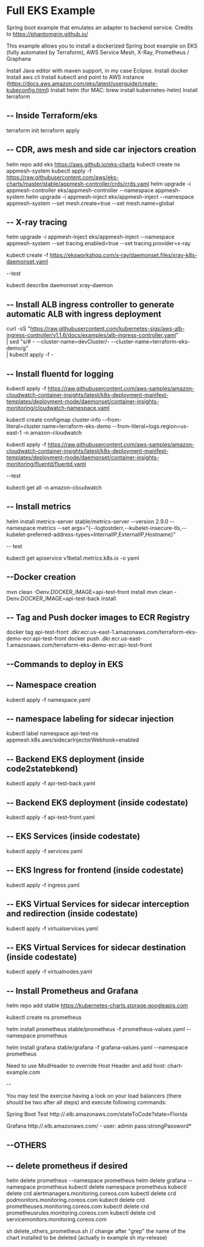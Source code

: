 # Full EKS Example


Spring boot example that emulates an adapter to backend service. Credits to https://phantomgrin.github.io/


This example allows you to install a dockerized Spring boot example on EKS (fully automated by Terraform), AWS Service Mesh,
X-Ray, Prometheus / Graphana  


Install Java editor with maven support, in my case Eclipse.
Install docker 
Install aws cli
Install kubectl and point to AWS instance (https://docs.aws.amazon.com/eks/latest/userguide/create-kubeconfig.html)
Install helm (for MAC: brew install kubernetes-helm)
Install terraform 

-- Inside Terraform/eks
-

terraform init
terraform apply


-- CDR, aws mesh and side car injectors creation
-

helm repo add eks https://aws.github.io/eks-charts
kubectl create ns appmesh-system
kubectl apply -f https://raw.githubusercontent.com/aws/eks-charts/master/stable/appmesh-controller/crds/crds.yaml
helm upgrade -i appmesh-controller eks/appmesh-controller --namespace appmesh-system
helm upgrade -i appmesh-inject eks/appmesh-inject --namespace appmesh-system --set mesh.create=true --set mesh.name=global

-- X-ray tracing
-

helm upgrade -i appmesh-inject eks/appmesh-inject --namespace appmesh-system --set tracing.enabled=true --set tracing.provider=x-ray

kubectl create -f https://eksworkshop.com/x-ray/daemonset.files/xray-k8s-daemonset.yaml

--test

kubectl describe daemonset xray-daemon


-- Install ALB ingress controller to generate automatic ALB with ingress deployment 
-

curl -sS "https://raw.githubusercontent.com/kubernetes-sigs/aws-alb-ingress-controller/v1.1.6/docs/examples/alb-ingress-controller.yaml" \
     | sed "s/# - --cluster-name=devCluster/- --cluster-name=terraform-eks-demo/g" \
     | kubectl apply -f -


-- Install fluentd for logging 
-

kubectl apply -f https://raw.githubusercontent.com/aws-samples/amazon-cloudwatch-container-insights/latest/k8s-deployment-manifest-templates/deployment-mode/daemonset/container-insights-monitoring/cloudwatch-namespace.yaml

kubectl create configmap cluster-info --from-literal=cluster.name=terraform-eks-demo --from-literal=logs.region=us-east-1 -n amazon-cloudwatch

kubectl apply -f https://raw.githubusercontent.com/aws-samples/amazon-cloudwatch-container-insights/latest/k8s-deployment-manifest-templates/deployment-mode/daemonset/container-insights-monitoring/fluentd/fluentd.yaml

--test

kubectl get all -n amazon-cloudwatch

-- Install metrics
-

helm install metrics-server stable/metrics-server --version 2.9.0  --namespace metrics --set args="{--logtostderr,--kubelet-insecure-tls,--kubelet-preferred-address-types=InternalIP\,ExternalIP\,Hostname}"

-- test

kubectl get apiservice v1beta1.metrics.k8s.io -o yaml



--Docker creation 
-
mvn clean -Denv.DOCKER_IMAGE=api-test-front install
mvn clean -Denv.DOCKER_IMAGE=api-test-back install


-- Tag and Push docker images to ECR Registry 
-
docker tag api-test-front <cuenta>.dkr.ecr.us-east-1.amazonaws.com/terraform-eks-demo-ecr:api-test-front
docker push <cuenta>.dkr.ecr.us-east-1.amazonaws.com/terraform-eks-demo-ecr:api-test-front


--Commands to deploy in EKS
--

-- Namespace creation
- 
 kubectl apply -f namespace.yaml

-- namespace labeling for sidecar injection
-
kubectl label namespace api-test-ns appmesh.k8s.aws/sidecarInjectorWebhook=enabled


-- Backend EKS deployment (inside code2statebkend)
-
kubectl apply -f api-test-back.yaml
 
-- Backend EKS deployment (inside codestate)
-
kubectl apply -f api-test-front.yaml 
 
-- EKS Services (inside codestate)
-
kubectl apply -f services.yaml


 -- EKS Ingress for frontend (inside codestate)
 -
 kubectl apply -f ingress.yaml 


-- EKS Virtual Services for sidecar interception and redirection  (inside codestate)
-
kubectl apply -f virtualservices.yaml

-- EKS Virtual Services for sidecar destination (inside codestate)
-
kubectl apply -f virtualnodes.yaml 
 

-- Install Prometheus and Grafana
-
helm repo add stable https://kubernetes-charts.storage.googleapis.com

kubectl create ns prometheus

helm install prometheus  stable/prometheus -f prometheus-values.yaml --namespace prometheus

helm install grafana  stable/grafana -f grafana-values.yaml --namespace prometheus

Need to use ModHeader to override Host Header and add host: chart-example.com

--

You may test the exercise having a look on your load balancers (there should be two after all steps) and execute following commands:

Spring Boot Test
http://<alb-url>.elb.amazonaws.com/stateToCode?state=Florida

Grafana
http://<alb-url>.elb.amazonaws.com/ - user: admin pass:strongPassword*



--OTHERS
-



-- delete prometheus if desired
-
helm delete prometheus --namespace prometheus
helm delete grafana --namespace prometheus
kubectl delete namespace prometheus
kubectl delete crd alertmanagers.monitoring.coreos.com
kubectl delete crd podmonitors.monitoring.coreos.com
kubectl delete crd prometheuses.monitoring.coreos.com
kubectl delete crd prometheusrules.monitoring.coreos.com
kubectl delete crd servicemonitors.monitoring.coreos.com


sh delete_others_prometheus.sh // change after "grep" the name of the chart installed to be deleted (actually in example sh my-release)



